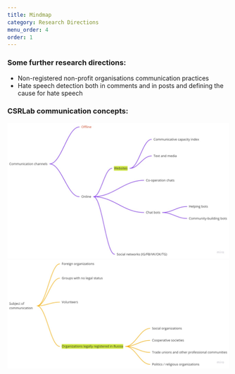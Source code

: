 ```yaml
---
title: Mindmap
category: Research Directions
menu_order: 4
order: 1
---
```


### Some further research directions:

- Non-registered non-profit organisations communication practices
- Hate speech detection both in comments and in posts and defining the cause for hate speech

### CSRLab communication concepts:

<img src ="https://raw.githubusercontent.com/Teplitsa/CSRLab/main/docs/images/communication-channels.jpg" alt="communication-channels">

<img src ="https://raw.githubusercontent.com/Teplitsa/CSRLab/main/docs/images/subject-communication.jpg" alt="subject-communication">
